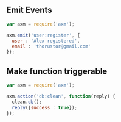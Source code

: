 
## Emit Events

```javascript
var axm = require('axm');

axm.emit('user:register', {
  user : 'Alex registered',
  email : 'thorustor@gmail.com'
});
```

## Make function triggerable

```javascript
var axm = require('axm');

axm.action('db:clean', function(reply) {
  clean.db();
  reply({success : true});
});
```
